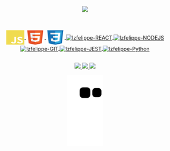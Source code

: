 
<div align="center">
  <a href="https://github.com/lzfelippe">
  <img height="175em" src="https://github-readme-stats.vercel.app/api/top-langs/?username=lzfelippe&layout=compact&langs_count=7&theme=chartreuse-dark](https://github-readme-stats.vercel.app/api?username=anuraghazra&show_icons=true&theme=transparent)"/>
</div>
  
  ##
  
<div align="center"><br>
  <img align="center" alt="lzfelippe-JS" height="40" width="50" src="https://raw.githubusercontent.com/devicons/devicon/master/icons/javascript/javascript-plain.svg">
  <img align="center" alt="lzfelippe-HTML5" height="40" width="50" src="https://raw.githubusercontent.com/devicons/devicon/master/icons/html5/html5-original.svg">
  <img align="center" alt="lzfelippe-CSS3" height="40" width="50" src="https://raw.githubusercontent.com/devicons/devicon/master/icons/css3/css3-original.svg">
  <img align="center" alt="lzfelippe-REACT" height="40" width="50" src="https://cdn.jsdelivr.net/gh/devicons/devicon/icons/react/react-original.svg">
  <img align="center" alt="lzfelippe-NODEJS" height="40" width="50" src="https://cdn.jsdelivr.net/gh/devicons/devicon/icons/nodejs/nodejs-original.svg">
  <img align="center" alt="lzfelippe-GIT" height="40" width="50" src="https://cdn.jsdelivr.net/gh/devicons/devicon/icons/git/git-plain-wordmark.svg">
  <img align="center" alt="lzfelippe-JEST" height="40" width="50" src="https://cdn.jsdelivr.net/gh/devicons/devicon/icons/jest/jest-plain.svg">
  <img align="center" alt="lzfelippe-Python" height="40" width="50" src="https://cdn.jsdelivr.net/gh/devicons/devicon/icons/python/python-original-wordmark.svg">
</div>
  
  ##
  
 <div align="center" >
     <a href="https://wa.me/5519995590098" target="_blank"> <!---Whatsapp--->
       <img src="https://img.shields.io/badge/WhatsApp-25D366?style=for-the-badge&logo=whatsapp&logoColor=white" target="_blank">
     </a>
  <a href ="mailto:lz18.felipe@gmail.com"> <!---Gmail--->
    <img src="https://img.shields.io/badge/-Gmail-%23333?style=for-the-badge&logo=gmail&logoColor=white" target="_blank">
  </a>
  <a href="https://www.linkedin.com/in/luiz-filipe-dev/" target="_blank"> <!---LinkedIn--->
    <img src="https://img.shields.io/badge/-LinkedIn-%230077B5?style=for-the-badge&logo=linkedin&logoColor=white" target="_blank">
  </a> 
   
   ![Snake animation](https://github.com/lzfelippe/lzfelippe/blob/output/github-contribution-grid-snake.svg) 
   <!---Snake--->
 </div>
  
